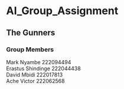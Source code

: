 # AI_Group_Assignment

## The Gunners

### Group Members

Mark Nyambe 222094494  
Erastus Shindinge 222044438  
David Mbidi 222017813  
Ache Victor 222062568